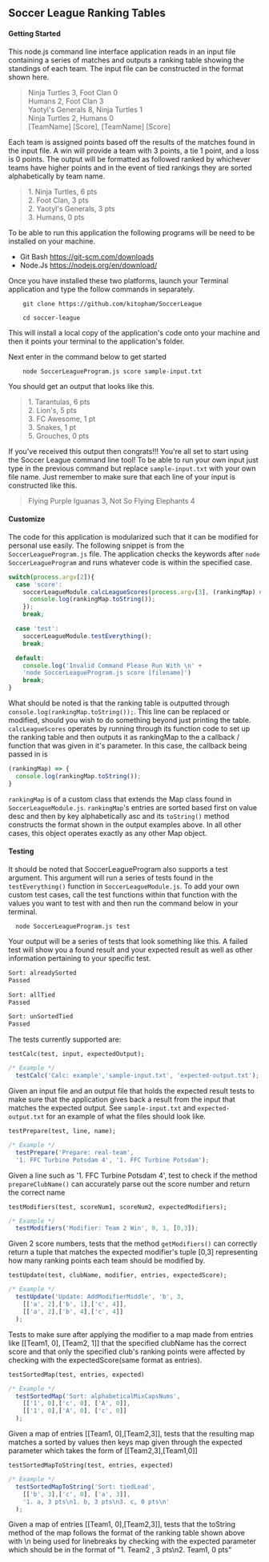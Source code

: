 ## Soccer League Ranking Tables
#### Getting Started
This node.js command line interface application reads in an input file
containing a series of matches and outputs a ranking table showing the
standings of each team. The input file can be constructed in the format shown
here.

> Ninja Turtles 3, Foot Clan 0 <br/>
> Humans 2, Foot Clan 3 <br/>
> Yaotyl's Generals 8, Ninja Turtles 1 <br/>
> Ninja Turtles 2, Humans 0 <br />
> [TeamName] [Score], [TeamName] [Score] <br/>

Each team is assigned points based off the results of the matches found in
the input file. A win will provide a team with 3 points, a tie 1 point, and a
loss is 0 points. The output will be formatted as followed ranked by
whichever teams have higher points and in the event of tied rankings they are
sorted alphabetically by team name.

> 1\. Ninja Turtles, 6 pts <br />
> 2\. Foot Clan, 3 pts <br />
> 2\. Yaotyl's Generals, 3 pts <br />
> 3\. Humans, 0 pts <br />


To be able to run this application the following programs will be need to be
installed on your machine.
* Git Bash https://git-scm.com/downloads
* Node.Js https://nodejs.org/en/download/


Once you have installed these two platforms, launch your Terminal application
and type the follow commands in separately.
```git
    git clone https://github.com/kitopham/SoccerLeague
```
```git
    cd soccer-league
```

This will install a local copy of the application's code onto your machine and
then it points your terminal to the application's folder.

Next enter in the command below to get started
```git
    node SoccerLeagueProgram.js score sample-input.txt
```
You should get an output that looks like this.
>1\. Tarantulas, 6 pts <br />
>2\. Lion's, 5 pts <br />
>3\. FC Awesome, 1 pt <br />
>3\. Snakes, 1 pt <br />
>5\. Grouches, 0 pts <br />

If you've received this output then congrats!!! You're all set to start
using the Soccer League command line tool! To be able to run your own input
just type in the previous command but replace ```sample-input.txt``` with
your own file name. Just remember to make sure that each line of your input is
constructed like this.
>Flying Purple Iguanas 3, Not So Flying Elephants 4

#### Customize
The code for this application is modularized such that it can be modified for
personal use easily. The following snippet is from the `SoccerLeagueProgram.js`
file. The application checks the keywords after ```node SoccerLeagueProgram```
and runs whatever code is within the specified case.

```Javascript
switch(process.argv[2]){
  case 'score':
    soccerLeagueModule.calcLeagueScores(process.argv[3], (rankingMap) => {
      console.log(rankingMap.toString());
    });
    break;

  case 'test':
    soccerLeagueModule.testEverything();
    break;

  default:
    console.log('Invalid Command Please Run With \n' +
    'node SoccerLeagueProgram.js score [filename]')
    break;
}
```
What should be noted is that the ranking table is outputted through ` console.log(rankingMap.toString());`. This line can be replaced or modified,
should you wish to do something beyond just printing the table.
`calcLeagueScores` operates by running through its function code to set up the
ranking table and then outputs it as rankingMap to the a callback / function
that was given in it's parameter. In this case, the callback being passed in is

```Javascript
(rankingMap) => {
  console.log(rankingMap.toString());
}
```
`rankingMap` is of a custom class that extends the Map class found in
`SoccerLeagueModule.js`. `rankingMap`'s entries are sorted based first on value
desc and then by key alphabetically asc and its `toString()` method constructs
the format shown in the output examples above. In all other cases, this object
operates exactly as any other Map object.

#### Testing
It should be noted that SoccerLeagueProgram also supports a test argument. This
argument will run a series of tests found in the `testEverything()` function
in `SoccerLeagueModule.js`. To add your own custom test cases, call the test
functions within that function with the values you want to test with and then
run the command below in your terminal.
```git
  node SoccerLeagueProgram.js test
```

Your output will be a series of tests that look something like this. A failed
test will show you a found result and your expected result as well as other
information pertaining to your specific test.
```bash
Sort: alreadySorted
Passed

Sort: allTied
Passed

Sort: unSortedTied
Passed
```


The tests currently supported are:

`testCalc(test, input, expectedOutput);`
```Javascript
/* Example */
  testCalc('Calc: example','sample-input.txt', 'expected-output.txt');
```
Given an input file and an output file that holds the expected result
tests to make sure that the application gives back a result from the input
that matches the expected output. See `sample-input.txt` and `expected-output.txt`
for an example of what the files should look like.


`testPrepare(test, line, name);`
```Javascript
/* Example */
  testPrepare('Prepare: real-team',
  '1. FFC Turbine Potsdam 4', '1. FFC Turbine Potsdam');

```
Given a line such as '1. FFC Turbine Potsdam 4', test to check if the method
`prepareClubName()` can accurately parse out the score number and return the
correct name

`testModifiers(test, scoreNum1, scoreNum2, expectedModifiers);`
```Javascript
/* Example */
  testModifiers('Modifier: Team 2 Win', 0, 1, [0,3]);

```
Given 2 score numbers, tests that the method `getModifiers()` can correctly
return a tuple that matches the expected modifier's tuple [0,3] representing
how many ranking points each team should be modified by.

`testUpdate(test, clubName, modifier, entries, expectedScore);`
```Javascript
/* Example */
  testUpdate('Update: AddModifierMiddle', 'b', 3,
    [['a', 2],['b', 1],['c', 4]],
    [['a', 2],['b', 4],['c', 4]]
  );
```
Tests to make sure after applying the modifier to a map made from entries
like [[Team1, 0], [Team2, 1]] that the specified clubName has the correct
score and that only the specified club's ranking points were affected by
checking with the expectedScore(same format as entries).

`testSortedMap(test, entries, expected)`
```Javascript
/* Example */
  testSortedMap('Sort: alphabeticalMixCapsNums',
    [['1', 0],['c', 0], ['A', 0]],
    [['1', 0],['A', 0], ['c', 0]]
  );
```
Given a map of entries [[Team1, 0],[Team2,3]], tests that the resulting map
matches a sorted by values then keys map given through the expected parameter
which takes the form of [[Team2,3],[Team1,0]]

`testSortedMapToString(test, entries, expected)`
``` Javascript
/* Example */
  testSortedMapToString('Sort: tiedLead',
    [['b', 3],['c', 0], ['a', 3]],
    '1. a, 3 pts\n1. b, 3 pts\n3. c, 0 pts\n'
  );
```
Given a map of entries [[Team1, 0],[Team2,3]], tests that the toString method
of the map follows the format of the ranking table shown above with \n being
used for linebreaks by checking with the expected parameter which should be in
the format of
"1. Team2 , 3 pts\n2. Team1, 0 pts"
